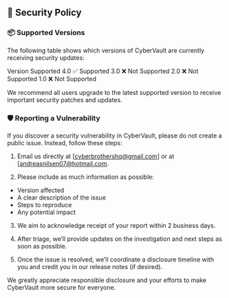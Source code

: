 ## 🔐 Security Policy
### 📦 Supported Versions
The following table shows which versions of CyberVault are currently receiving security updates:

Version	Supported
4.0	✅ Supported
3.0	❌ Not Supported
2.0 ❌ Not Supported
1.0	❌ Not Supported

We recommend all users upgrade to the latest supported version to receive important security patches and updates.

### 🛡️ Reporting a Vulnerability
If you discover a security vulnerability in CyberVault, please do not create a public issue. Instead, follow these steps:

1. Email us directly at [cyberbrothershq@gmail.com] or at [andreasnilsen07@hotmail.com.

2. Please include as much information as possible:
- Version affected
- A clear description of the issue
- Steps to reproduce
- Any potential impact

3. We aim to acknowledge receipt of your report within 2 business days.

4. After triage, we’ll provide updates on the investigation and next steps as soon as possible.

5. Once the issue is resolved, we’ll coordinate a disclosure timeline with you and credit you in our release notes (if desired).

We greatly appreciate responsible disclosure and your efforts to make CyberVault more secure for everyone.
